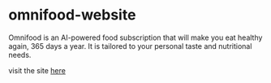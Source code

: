 # omnifood-website

Omnifood is an AI-powered food subscription that will make you eat healthy again, 365 days a year. It is tailored to your personal taste and nutritional needs.

visit the site [here](https://omnifood-541.netlify.app/)
